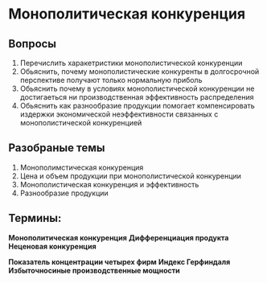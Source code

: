 # Монополитическая конкуренция


## Вопросы
1. Перечислить харакетристики монополистической конкуренции
2. Обьяснить, почему монополистические конкуренты в долгосрочной перспективе получают только нормальную приболь
3. Обьяснить почему в условиях монополистической конкуренции не достигаеться ни производственная эффективность распределения 
4. Обьяснить как разнообразие продукции помогает компенсировать издержки экономической неэффективности связанных с монополистической конкуренцией 

## Разобраные темы 
1. Монополимстическая конкуренция 
2. Цена и объем продукции при монополистической конкуренции
3. Монополистическая конкуренция и эффективность 
4. Разнообразие продукции 
## Термины:

**Монополитическая конкуренция**
**Дифференциация продукта**
**Неценовая конкуренция**

**Показатель концентрации четырех фирм**
**Индекс Герфиндаля**
**Избыточносиные производственные мощности**
